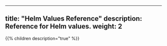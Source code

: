 
---
title: "Helm Values Reference"
description: Reference for Helm values. 
weight: 2
---
{{% children description="true" %}}
